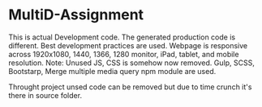 # MultiD-Assignment
This is actual Development code. The generated production code is different.
Best development practices are used.
Webpage is responsive across 1920x1080, 1440, 1366, 1280 monitor, iPad, tablet, and mobile resolution.
Note: Unused JS, CSS is somehow now removed.
Gulp, SCSS, Bootstarp, Merge multiple media query npm module are used.

Throught project unsed code can be removed but due to time crunch it's there in source folder.

